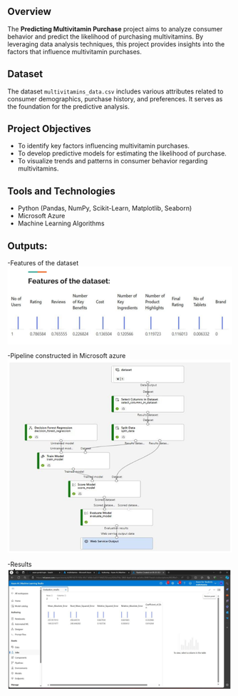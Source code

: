 ## Overview

The **Predicting Multivitamin Purchase** project aims to analyze consumer behavior and predict the likelihood of purchasing multivitamins. By leveraging data analysis techniques, this project provides insights into the factors that influence multivitamin purchases.

## Dataset
The dataset `multivitamins_data.csv` includes various attributes related to consumer demographics, purchase history, and preferences. It serves as the foundation for the predictive analysis.

## Project Objectives
- To identify key factors influencing multivitamin purchases.
- To develop predictive models for estimating the likelihood of purchase.
- To visualize trends and patterns in consumer behavior regarding multivitamins.

## Tools and Technologies
- Python (Pandas, NumPy, Scikit-Learn, Matplotlib, Seaborn)
- Microsoft Azure
- Machine Learning Algorithms

## Outputs:
-Features of the dataset
![Figure:1](./Outputs/Screenshot%202024-10-16%20205700.png)

-Pipeline constructed in Microsoft azure
![Figure:2](./Outputs/Screenshot%202024-10-16%20205710.png)

-Results
![Figure:3](./Outputs/Screenshot%202024-10-16%20205729.png)

